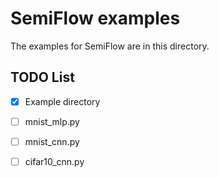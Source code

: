 # SemiFlow examples
The examples for SemiFlow are in this directory. 

## TODO List
 - [x] Example directory
 - [ ] mnist_mlp.py
 - [ ] mnist_cnn.py
 - [ ] cifar10_cnn.py
 